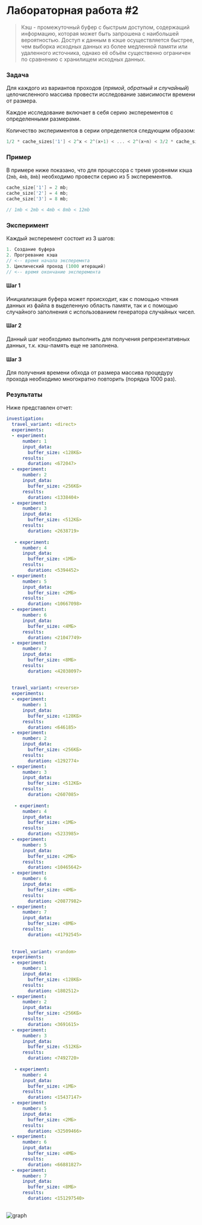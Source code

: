 # Лабораторная работа #2

> Кэш - промежуточный буфер с быстрым доступом, содержащий информацию, которая может быть запрошена с наибольшей вероятностью. Доступ к данным в кэше осуществляется быстрее, чем выборка исходных данных из более медленной памяти или удаленного источника, однако её объём существенно ограничен по сравнению с хранилищем исходных данных.

### Задача

Для каждого из вариантов проходов (*прямой*, *обратный* и *случайный*) целочисленного массива 
провести исследование зависимости времени от размера.

Каждое исследование включает в себя серию эксперементов c определенными размерами.

Количество экспериментов в серии определяется следующим образом:

```cpp
1/2 * cache_sizes['1'] < 2^x < 2^(x+1) < ... < 2^(x+n) < 3/2 * cache_sizes['max']
```

### Пример

В примере ниже показано, что для процессора с тремя уровнями кэша (`2mb`, `4mb`, `8mb`)
необходимо провести серию из 5 эксперементов.

```cpp
cache_size['1'] = 2 mb;
cache_size['2'] = 4 mb;
cache_size['3'] = 8 mb;

// 1mb < 2mb < 4mb < 8mb < 12mb
```

### Эксперимент

Каждый эксперемент состоит из 3 шагов:

```cpp
1. Создание буфера
2. Прогревание кэша
// <-- время начала эксперемнта
3. Циклический проход (1000 итераций)
// <-- время окончание эксперемента
```

#### Шаг 1

Инициализация буфера может происходит, как с помощью чтения данных из файла в выделенную область памяти,
так и с помощью случайного заполнения с использованием генератора случайных чисел.

#### Шаг 2

Данный шаг необходимо выполнить для получения репрезентативных данных, т.к. кэш-память еще не заполнена.

#### Шаг 3

Для получения времени обхода от размера массива процедуру прохода необходимо многократно повторить (порядка 1000 раз).

### Результаты

Ниже представлен отчет:

```yaml
investigation:                                       
  travel_variant: <direct>                 
  experiments:                                     
  - experiment:                                     
      number: 1                                       
      input_data:                                  
        buffer_size: <128КБ>                
      results:                                     
        duration: <672047>              
  - experiment:                                     
      number: 2                                       
      input_data:                                  
        buffer_size: <256КБ>                
      results:                                     
        duration: <1338404>      
  - experiment:                                     
      number: 3                                       
      input_data:                                  
        buffer_size: <512КБ>                
      results:                                     
        duration: <2638719>              
       
   - experiment:                                     
      number: 4                                       
      input_data:                                  
        buffer_size: <1МБ>                
      results:                                     
        duration: <5394452>              
  - experiment:                                     
      number: 5                                       
      input_data:                                  
        buffer_size: <2МБ>                
      results:                                     
        duration: <10667098>              
  - experiment:                                     
      number: 6                                       
      input_data:                                  
        buffer_size: <4МБ>                
      results:                                     
        duration: <21047749>              
  - experiment:                                     
      number: 7                                      
      input_data:                                  
        buffer_size: <8МБ>                
      results:                                     
        duration: <42038097>              
                                                    
                                       
  travel_variant: <reverse>                 
  experiments:                                     
  - experiment:                                     
      number: 1                                       
      input_data:                                  
        buffer_size: <128КБ>                
      results:                                     
        duration: <646185>              
  - experiment:                                     
      number: 2                                       
      input_data:                                  
        buffer_size: <256КБ>                
      results:                                     
        duration: <1292774>      
  - experiment:                                     
      number: 3                                       
      input_data:                                  
        buffer_size: <512КБ>                
      results:                                     
        duration: <2607085>              
       
   - experiment:                                     
      number: 4                                       
      input_data:                                  
        buffer_size: <1МБ>                
      results:                                     
        duration: <5233985>              
  - experiment:                                     
      number: 5                                       
      input_data:                                  
        buffer_size: <2МБ>                
      results:                                     
        duration: <10465642>              
  - experiment:                                     
      number: 6                                       
      input_data:                                  
        buffer_size: <4МБ>                
      results:                                     
        duration: <20877982>              
  - experiment:                                     
      number: 7                                      
      input_data:                                  
        buffer_size: <8МБ>                
      results:                                     
        duration: <41792545>              
                     
                                       
  travel_variant: <random>                 
  experiments:                                     
  - experiment:                                     
      number: 1                                       
      input_data:                                  
        buffer_size: <128КБ>                
      results:                                     
        duration: <1802512>              
  - experiment:                                     
      number: 2                                       
      input_data:                                  
        buffer_size: <256КБ>                
      results:                                     
        duration: <3691615>      
  - experiment:                                     
      number: 3                                       
      input_data:                                  
        buffer_size: <512КБ>                
      results:                                     
        duration: <7492720>              
       
   - experiment:                                     
      number: 4                                       
      input_data:                                  
        buffer_size: <1МБ>                
      results:                                     
        duration: <15437147>              
  - experiment:                                     
      number: 5                                       
      input_data:                                  
        buffer_size: <2МБ>                
      results:                                     
        duration: <32509466>              
  - experiment:                                     
      number: 6                                       
      input_data:                                  
        buffer_size: <4МБ>                
      results:                                     
        duration: <66881827>              
  - experiment:                                     
      number: 7                                      
      input_data:                                  
        buffer_size: <8МБ>                
      results:                                     
        duration: <151297540>              
                                                      
```

![graph](/graph/2.png)
